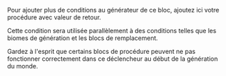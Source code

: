 Pour ajouter plus de conditions au générateur de ce bloc, ajoutez ici votre procédure avec valeur de retour.

Cette condition sera utilisée parallèlement à des conditions telles que les biomes de génération et les blocs de remplacement.

Gardez à l'esprit que certains blocs de procédure peuvent ne pas fonctionner correctement dans ce déclencheur au début de la génération du monde.